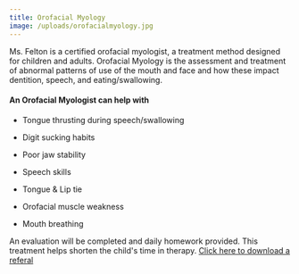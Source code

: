 ```yaml
---
title: Orofacial Myology
image: /uploads/orofacialmyology.jpg
---
```

Ms. Felton is a certified orofacial myologist, a treatment method designed for
children and adults. Orofacial Myology is the assessment and treatment of
abnormal patterns of use of the mouth and face and how these impact dentition,
speech, and eating/swallowing.


#### An Orofacial Myologist can help with


* Tongue thrusting during speech/swallowing

* Digit sucking habits

* Poor jaw stability

* Speech skills

* Tongue & Lip tie

* Orofacial muscle weakness

* Mouth breathing


An evaluation will be completed and daily homework provided. This treatment helps shorten the child's time in therapy. [Click here to download a referal](http://trianglespeechom.com/formFiles/TSOMReferalFormOrofacialMyology.docx)